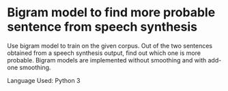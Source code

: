 # Bigram model to find more probable sentence from speech synthesis

Use bigram model to train on the given corpus. Out of the two sentences obtained from a speech synthesis output, find out which one is more probable.
Bigram  models are implemented without smoothing and with add-one smoothing.

Language Used: Python 3
